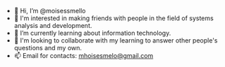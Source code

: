 - 👋 Hi, I’m @moisessmello
- 👀 I'm interested in making friends with people in the field of systems analysis and development.
- 🌱 I’m currently learning about information technology.
- 💞️ I'm looking to collaborate with my learning to answer other people's questions and my own.
- 📫 Email for contacts: mhoisesmelo@gmail.com

<!---
moisessmello/moisessmello is a ✨ special ✨ repository because its `README.md` (this file) appears on your GitHub profile.
You can click the Preview link to take a look at your changes.
--->
